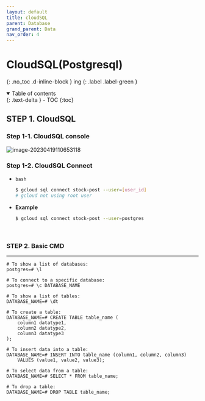 ```yaml
---
layout: default
title: cloudSQL
parent: Database
grand_parent: Data
nav_order: 4
---
```


# CloudSQL(Postgresql)
{: .no_toc .d-inline-block }
ing
{: .label .label-green }

<details open markdown="block">
  <summary>
    Table of contents
  </summary>
  {: .text-delta }
- TOC
{:toc}
</details>
<!------------------------------------ STEP ------------------------------------>

## STEP 1. CloudSQL

### Step 1-1. CloudSQL console

![image-20230419110653118](./../../images/menu5-sub3-cloudsql(postgresql)/image-20230419110653118.png)

### Step 1-2. CloudSQL Connect

* `bash`

  ```bash
  $ gcloud sql connect stock-post --user=[user_id]
  # gcloud not using root user
  ```

* **Example**

  ```bash
  $ gcloud sql connect stock-post --user=postgres
  ```



<br>

<!------------------------------------ STEP ------------------------------------>

### STEP 2. Basic CMD


---

```
# To show a list of databases:
postgres=# \l

# To connect to a specific database:
postgres=# \c DATABASE_NAME

# To show a list of tables:
DATABASE_NAME=# \dt

# To create a table:
DATABASE_NAME=# CREATE TABLE table_name (
    column1 datatype1,
    column2 datatype2,
    column3 datatype3
);

# To insert data into a table:
DATABASE_NAME=# INSERT INTO table_name (column1, column2, column3)
    VALUES (value1, value2, value3);

# To select data from a table:
DATABASE_NAME=# SELECT * FROM table_name;

# To drop a table:
DATABASE_NAME=# DROP TABLE table_name;
```

